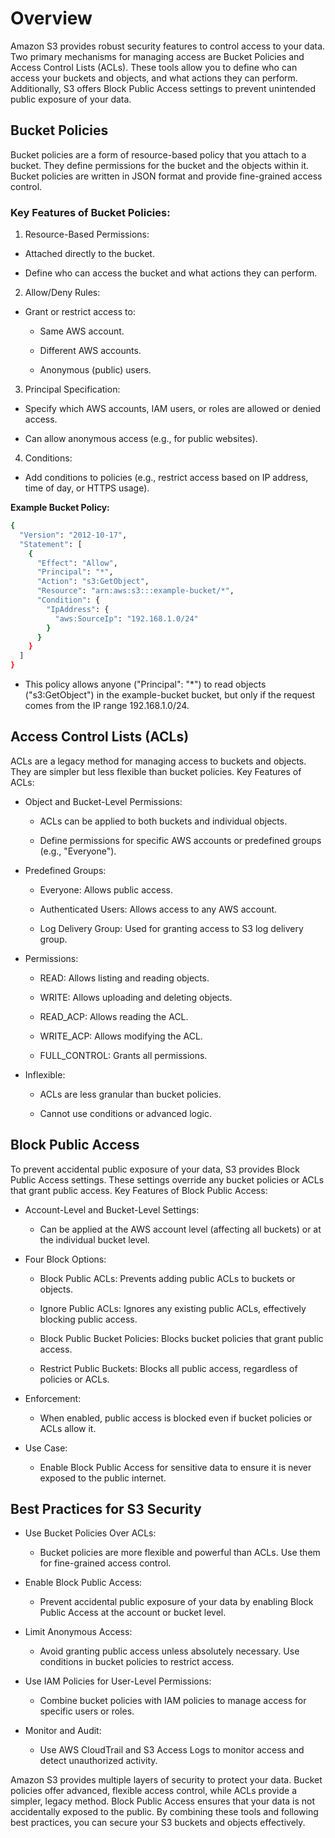 # Overview

Amazon S3 provides robust security features to control access to your data. Two primary mechanisms for managing access are Bucket Policies and Access Control Lists (ACLs). These tools allow you to define who can access your buckets and objects, and what actions they can perform. Additionally, S3 offers Block Public Access settings to prevent unintended public exposure of your data.

## Bucket Policies

Bucket policies are a form of resource-based policy that you attach to a bucket. They define permissions for the bucket and the objects within it. Bucket policies are written in JSON format and provide fine-grained access control.

### Key Features of Bucket Policies:

1. Resource-Based Permissions:

- Attached directly to the bucket.

- Define who can access the bucket and what actions they can perform.

2. Allow/Deny Rules:

- Grant or restrict access to:

    - Same AWS account.
    
    - Different AWS accounts.
    
    - Anonymous (public) users.

3. Principal Specification:

- Specify which AWS accounts, IAM users, or roles are allowed or denied access.

- Can allow anonymous access (e.g., for public websites).

4. Conditions:

- Add conditions to policies (e.g., restrict access based on IP address, time of day, or HTTPS usage).

**Example Bucket Policy:**

```bash
{
  "Version": "2012-10-17",
  "Statement": [
    {
      "Effect": "Allow",
      "Principal": "*",
      "Action": "s3:GetObject",
      "Resource": "arn:aws:s3:::example-bucket/*",
      "Condition": {
        "IpAddress": {
          "aws:SourceIp": "192.168.1.0/24"
        }
      }
    }
  ]
}
```
- This policy allows anyone ("Principal": "*") to read objects ("s3:GetObject") in the example-bucket bucket, but only if the request comes from the IP range 192.168.1.0/24.


## Access Control Lists (ACLs)

ACLs are a legacy method for managing access to buckets and objects. They are simpler but less flexible than bucket policies.
Key Features of ACLs:

- Object and Bucket-Level Permissions:

    - ACLs can be applied to both buckets and individual objects.
    
    - Define permissions for specific AWS accounts or predefined groups (e.g., "Everyone").

- Predefined Groups:

    - Everyone: Allows public access.
    
    - Authenticated Users: Allows access to any AWS account.
    
    - Log Delivery Group: Used for granting access to S3 log delivery group.

- Permissions:

    - READ: Allows listing and reading objects.
    
    - WRITE: Allows uploading and deleting objects.
    
    - READ_ACP: Allows reading the ACL.
    
    - WRITE_ACP: Allows modifying the ACL.
    
    - FULL_CONTROL: Grants all permissions.

- Inflexible:

    - ACLs are less granular than bucket policies.
    
    - Cannot use conditions or advanced logic.



## Block Public Access

To prevent accidental public exposure of your data, S3 provides Block Public Access settings. These settings override any bucket policies or ACLs that grant public access.
Key Features of Block Public Access:

- Account-Level and Bucket-Level Settings:

    - Can be applied at the AWS account level (affecting all buckets) or at the individual bucket level.

- Four Block Options:

    - Block Public ACLs: Prevents adding public ACLs to buckets or objects.
    
    - Ignore Public ACLs: Ignores any existing public ACLs, effectively blocking public access.
    
    - Block Public Bucket Policies: Blocks bucket policies that grant public access.
    
    - Restrict Public Buckets: Blocks all public access, regardless of policies or ACLs.

- Enforcement:

    - When enabled, public access is blocked even if bucket policies or ACLs allow it.

- Use Case:

    - Enable Block Public Access for sensitive data to ensure it is never exposed to the public internet.


## Best Practices for S3 Security

- Use Bucket Policies Over ACLs:

    - Bucket policies are more flexible and powerful than ACLs. Use them for fine-grained access control.

- Enable Block Public Access:

    - Prevent accidental public exposure of your data by enabling Block Public Access at the account or bucket level.

- Limit Anonymous Access:

    - Avoid granting public access unless absolutely necessary. Use conditions in bucket policies to restrict access.

- Use IAM Policies for User-Level Permissions:

    - Combine bucket policies with IAM policies to manage access for specific users or roles.

- Monitor and Audit:

    - Use AWS CloudTrail and S3 Access Logs to monitor access and detect unauthorized activity.


Amazon S3 provides multiple layers of security to protect your data. Bucket policies offer advanced, flexible access control, while ACLs provide a simpler, legacy method. Block Public Access ensures that your data is not accidentally exposed to the public. By combining these tools and following best practices, you can secure your S3 buckets and objects effectively.
